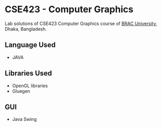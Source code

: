 # CSE423 - Computer Graphics

Lab solutions of CSE423 Computer Graphics course of [BRAC University,](https://www.bracu.ac.bd/) Dhaka, Bangladesh.

## Language Used
+ JAVA

## Libraries Used
+ OpenGL libraries
+ Gluegen

## GUI
+ Java Swing